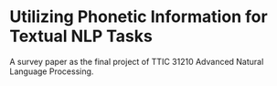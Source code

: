 # Utilizing Phonetic Information for Textual NLP Tasks
A survey paper as the final project of TTIC 31210 Advanced Natural Language Processing.
